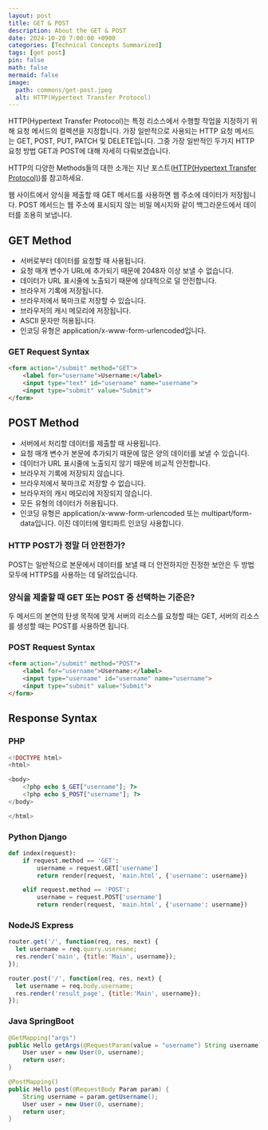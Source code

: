 ```yaml
---
layout: post
title: GET & POST
description: About the GET & POST
date: 2024-10-20 7:00:00 +0900
categories: [Technical Concepts Summarized]
tags: [get post]
pin: false
math: false
mermaid: false
image:
  path: commons/get-post.jpeg
  alt: HTTP(Hypertext Transfer Protocol)
---
```

<!-- categories: [Technical Concepts Summarized, Technical Labs, Technical Terms, Useful Apps To Help With Technology] -->

HTTP(Hypertext Transfer Protocol)는 특정 리소스에서 수행할 작업을 지정하기 위해 요청 메서드의 컬렉션을 지정합니다. 가장 일반적으로 사용되는 HTTP 요청 메서드는 GET, POST, PUT, PATCH 및 DELETE입니다. 그중 가장 일반적인 두가지 HTTP 요청 방법 GET과 POST에 대해 자세히 다뤄보겠습니다.

HTTP의 다양한 Methods들의 대한 소개는 지난 포스트([HTTP(Hypertext Transfer Protocol)](/posts/http/))를 참고하세요.

웹 사이트에서 양식을 제출할 때 GET 메서드를 사용하면 웹 주소에 데이터가 저장됩니다. POST 메서드는 웹 주소에 표시되지 않는 비밀 메시지와 같이 백그라운드에서 데이터를 조용히 보냅니다.

## GET Method
- 서버로부터 데이터를 요청할 때 사용됩니다.
- 요청 매개 변수가 URL에 추가되기 때문에 2048자 이상 보낼 수 없습니다.
- 데이터가 URL 표시줄에 노출되기 때문에 상대적으로 덜 안전합니다.
- 브라우저 기록에 저장됩니다.	
- 브라우저에서 북마크로 저장할 수 있습니다.	
- 브라우저의 캐시 메모리에 저장됩니다.	
- ASCII 문자만 허용됩니다.	
- 인코딩 유형은 application/x-www-form-urlencoded입니다.	

### GET Request Syntax
```html
<form action="/submit" method="GET">
    <label for="username">Username:</label>
    <input type="text" id="username" name="username">
    <input type="submit" value="Submit">
</form>
```

## POST Method
- 서버에서 처리할 데이터를 제출할 때 사용됩니다.
- 요청 매개 변수가 본문에 추가되기 때문에 많은 양의 데이터를 보낼 수 있습니다.
- 데이터가 URL 표시줄에 노출되지 않기 때문에 비교적 안전합니다.
- 브라우저 기록에 저장되지 않습니다.
- 브라우저에서 북마크로 저장할 수 없습니다.
- 브라우저의 캐시 메모리에 저장되지 않습니다.
- 모든 유형의 데이터가 허용됩니다.
- 인코딩 유형은 application/x-www-form-urlencoded 또는 multipart/form-data입니다. 이진 데이터에 멀티파트 인코딩 사용합니다.

### HTTP POST가 정말 더 안전한가?
POST는 일반적으로 본문에서 데이터를 보낼 때 더 안전하지만 진정한 보안은 두 방법 모두에 HTTPS를 사용하는 데 달려있습니다.

### 양식을 제출할 때 GET 또는 POST 중 선택하는 기준은?
두 메서드의 본연의 탄생 목적에 맞게 서버의 리소스를 요청할 때는 GET, 서버의 리소스를 생성할 때는 POST를 사용하면 됩니다.


### POST Request Syntax
```html
<form action="/submit" method="POST">
    <label for="username">Username:</label>
    <input type="username" id="username" name="username">
    <input type="submit" value="Submit">
</form>
```

## Response Syntax
### PHP
```php
<!DOCTYPE html>
<html>

<body>
    <?php echo $_GET["username"]; ?>
    <?php echo $_POST["username"]; ?>
</body>

</html>
```

### Python Django
```python
def index(request):
    if request.method == 'GET':
        username = request.GET['username']
        return render(request, 'main.html', {'username': username})

    elif request.method == 'POST':
        username = request.POST['username']
        return render(request, 'main.html', {'username': username})
```

### NodeJS Express
```js
router.get('/', function(req, res, next) {
  let username = req.query.username;
  res.render('main', {title:'Main', username});
});

router.post('/', function(req, res, next) {
  let username = req.body.username;
  res.render('result_page', {title:'Main', username});
});
```

### Java SpringBoot
```java
@GetMapping("args")
public Hello getArgs(@RequestParam(value = "username") String username) {
    User user = new User(0, username);
    return user;
}

@PostMapping()
public Hello post(@RequestBody Param param) {
    String username = param.getUsername();
    User user = new User(0, username);
    return user;
}
```
